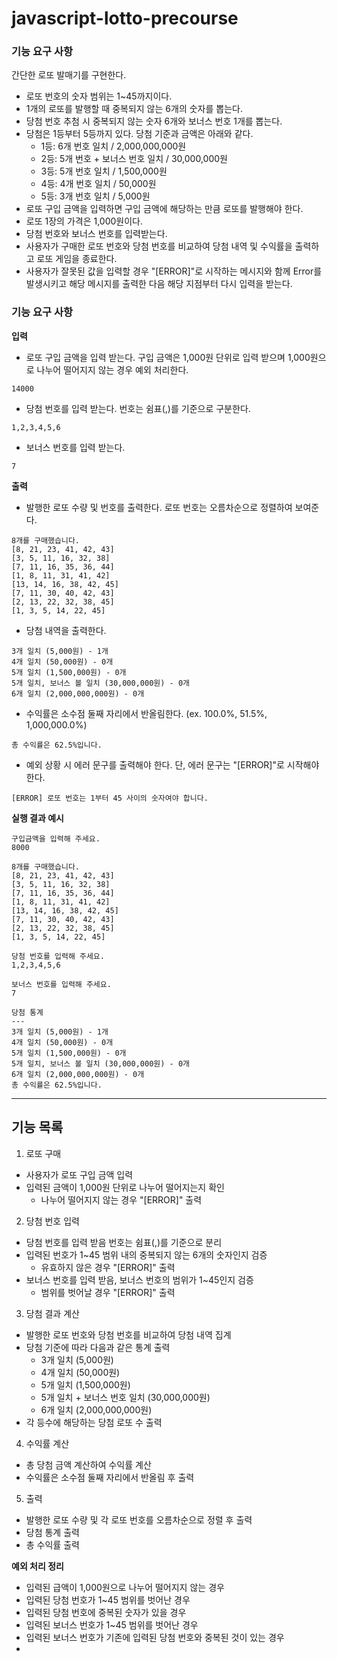 # javascript-lotto-precourse

### 기능 요구 사항

간단한 로또 발매기를 구현한다.

- 로또 번호의 숫자 범위는 1~45까지이다.
- 1개의 로또를 발행할 때 중복되지 않는 6개의 숫자를 뽑는다.
- 당첨 번호 추첨 시 중복되지 않는 숫자 6개와 보너스 번호 1개를 뽑는다.
- 당첨은 1등부터 5등까지 있다. 당첨 기준과 금액은 아래와 같다.
  - 1등: 6개 번호 일치 / 2,000,000,000원
  - 2등: 5개 번호 + 보너스 번호 일치 / 30,000,000원
  - 3등: 5개 번호 일치 / 1,500,000원
  - 4등: 4개 번호 일치 / 50,000원
  - 5등: 3개 번호 일치 / 5,000원
- 로또 구입 금액을 입력하면 구입 금액에 해당하는 만큼 로또를 발행해야 한다.
- 로또 1장의 가격은 1,000원이다.
- 당첨 번호와 보너스 번호를 입력받는다.
- 사용자가 구매한 로또 번호와 당첨 번호를 비교하여 당첨 내역 및 수익률을 출력하고 로또 게임을 종료한다.
- 사용자가 잘못된 값을 입력할 경우 "[ERROR]"로 시작하는 메시지와 함께 Error를 발생시키고 해당 메시지를 출력한 다음 해당 지점부터 다시 입력을 받는다.

### 기능 요구 사항

**입력**

- 로또 구입 금액을 입력 받는다. 구입 금액은 1,000원 단위로 입력 받으며 1,000원으로 나누어 떨어지지 않는 경우 예외 처리한다.

```
14000
```

- 당첨 번호를 입력 받는다. 번호는 쉼표(,)를 기준으로 구분한다.

```
1,2,3,4,5,6
```

- 보너스 번호를 입력 받는다.

```
7
```

**출력**

- 발행한 로또 수량 및 번호를 출력한다. 로또 번호는 오름차순으로 정렬하여 보여준다.

```
8개를 구매했습니다.
[8, 21, 23, 41, 42, 43]
[3, 5, 11, 16, 32, 38]
[7, 11, 16, 35, 36, 44]
[1, 8, 11, 31, 41, 42]
[13, 14, 16, 38, 42, 45]
[7, 11, 30, 40, 42, 43]
[2, 13, 22, 32, 38, 45]
[1, 3, 5, 14, 22, 45]
```

- 당첨 내역을 출력한다.

```
3개 일치 (5,000원) - 1개
4개 일치 (50,000원) - 0개
5개 일치 (1,500,000원) - 0개
5개 일치, 보너스 볼 일치 (30,000,000원) - 0개
6개 일치 (2,000,000,000원) - 0개
```

- 수익률은 소수점 둘째 자리에서 반올림한다. (ex. 100.0%, 51.5%, 1,000,000.0%)

```
총 수익률은 62.5%입니다.
```

- 예외 상황 시 에러 문구를 출력해야 한다. 단, 에러 문구는 "[ERROR]"로 시작해야 한다.

```
[ERROR] 로또 번호는 1부터 45 사이의 숫자여야 합니다.
```

**실행 결과 예시**

```
구입금액을 입력해 주세요.
8000

8개를 구매했습니다.
[8, 21, 23, 41, 42, 43]
[3, 5, 11, 16, 32, 38]
[7, 11, 16, 35, 36, 44]
[1, 8, 11, 31, 41, 42]
[13, 14, 16, 38, 42, 45]
[7, 11, 30, 40, 42, 43]
[2, 13, 22, 32, 38, 45]
[1, 3, 5, 14, 22, 45]

당첨 번호를 입력해 주세요.
1,2,3,4,5,6

보너스 번호를 입력해 주세요.
7

당첨 통계
---
3개 일치 (5,000원) - 1개
4개 일치 (50,000원) - 0개
5개 일치 (1,500,000원) - 0개
5개 일치, 보너스 볼 일치 (30,000,000원) - 0개
6개 일치 (2,000,000,000원) - 0개
총 수익률은 62.5%입니다.
```

---

## 기능 목록

1. 로또 구매

- 사용자가 로또 구입 금액 입력
- 입력된 금액이 1,000원 단위로 나누어 떨어지는지 확인
  - 나누어 떨어지지 않는 경우 "[ERROR]" 출력

2. 당첨 번호 입력

- 당첨 번호를 입력 받음 번호는 쉼표(,)를 기준으로 분리
- 입력된 번호가 1~45 범위 내의 중복되지 않는 6개의 숫자인지 검증
  - 유효하지 않은 경우 "[ERROR]" 출력
- 보너스 번호를 입력 받음, 보너스 번호의 범위가 1~45인지 검증
  - 범위를 벗어날 경우 "[ERROR]" 출력

3. 당첨 결과 계산

- 발행한 로또 번호와 당첨 번호를 비교하여 당첨 내역 집계
- 당첨 기준에 따라 다음과 같은 통계 출력
  - 3개 일치 (5,000원)
  - 4개 일치 (50,000원)
  - 5개 일치 (1,500,000원)
  - 5개 일치 + 보너스 번호 일치 (30,000,000원)
  - 6개 일치 (2,000,000,000원)
- 각 등수에 해당하는 당첨 로또 수 출력

4. 수익률 계산

- 총 당첨 금액 계산하여 수익률 계산
- 수익률은 소수점 둘째 자리에서 반올림 후 출력

5. 출력

- 발행한 로또 수량 및 각 로또 번호를 오름차순으로 정렬 후 출력
- 당첨 통계 출력
- 총 수익률 출력

**예외 처리 정리**

- 입력된 급액이 1,000원으로 나누어 떨어지지 않는 경우
- 입력된 당첨 번호가 1~45 범위를 벗어난 경우
- 입력된 당첨 번호에 중복된 숫자가 있을 경우
- 입력된 보너스 번호가 1~45 범위를 벗어난 경우
- 입력된 보너스 번호가 기존에 입력된 당첨 번호와 중복된 것이 있는 경우
-
